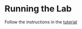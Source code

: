 # Running the Lab

Follow the instructions in the [tutorial](https://help.hcltechsw.com/docs/voltscript/early-access/tutorials/walkthrough/lab-02.html)